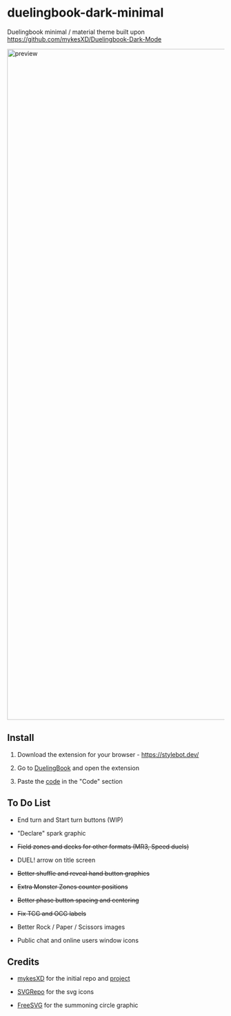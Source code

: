 # duelingbook-dark-minimal
Duelingbook minimal / material theme built upon https://github.com/mykesXD/Duelingbook-Dark-Mode

<img width="1553" alt="preview" src="https://user-images.githubusercontent.com/37403330/209191402-d54effcb-024d-4d1e-a11c-cc8e7f0ae489.png">

## Install

1. Download the extension for your browser - https://stylebot.dev/

2. Go to <a href="https://duelingbook.com">DuelingBook</a> and open the extension

3. Paste the <a href="https://raw.githubusercontent.com/QuotedTF/duelingbook-dark-minimal/main/duelingbook.css">code</a> in the "Code" section

## To Do List

 * End turn and Start turn buttons (WIP)
 
 * "Declare" spark graphic
 
 * ~~Field zones and decks for other formats (MR3, Speed duels)~~
 
 * DUEL! arrow on title screen
 
 * ~~Better shuffle and reveal hand button graphics~~
 
 * ~~Extra Monster Zones counter positions~~
 
 * ~~Better phase button spacing and centering~~
 
 * ~~Fix TCG and OCG labels~~
 
 * Better Rock / Paper / Scissors images
 
 * Public chat and online users window icons

## Credits

 * <a href="https://github.com/mykesXD">mykesXD</a> for the initial repo and <a href="https://github.com/mykesXD/Duelingbook-Dark-Mode">project</a>

 * <a href="https://www.svgrepo.com">SVGRepo</a>  for the svg icons
 
 * <a href="https://freesvg.org">FreeSVG</a> for the summoning circle graphic
